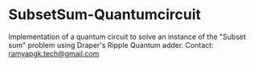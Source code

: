 # SubsetSum-Quantumcircuit
Implementation of a quantum circuit to solve an instance of the "Subset sum" problem using Draper's Ripple Quantum adder.
Contact: ramyapgk.tech@gmail.com
